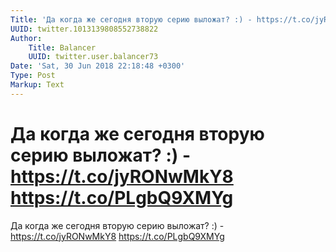 ```yaml
---
Title: 'Да когда же сегодня вторую серию выложат? :) - https://t.co/jyRONwMkY8 https://t.co/PLgbQ9XMYg'
UUID: twitter.1013139808552738822
Author:
    Title: Balancer
    UUID: twitter.user.balancer73
Date: 'Sat, 30 Jun 2018 22:18:48 +0300'
Type: Post
Markup: Text
---
```


# Да когда же сегодня вторую серию выложат? :) - https://t.co/jyRONwMkY8 https://t.co/PLgbQ9XMYg

Да когда же сегодня вторую серию выложат? :) -
https://t.co/jyRONwMkY8 https://t.co/PLgbQ9XMYg